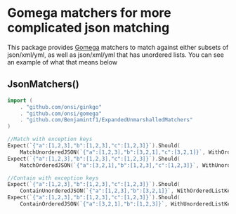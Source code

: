 Gomega matchers for more complicated json matching
==================================

This package provides [Gomega](https://github.com/onsi/gomega) matchers to match against either subsets of json/xml/yml, as well 
as json/xml/yml that has unordered lists. You can see an example of what that means below

JsonMatchers()
-------------------
```go 
import (
	. "github.com/onsi/ginkgo"
	. "github.com/onsi/gomega"
	. "github.com/Benjamintf1/ExpandedUnmarshalledMatchers"
)

//Match with exception keys
Expect(`{"a":[1,2,3],"b":[1,2,3],"c":[1,2,3]}`).Should(
	MatchUnorderedJSON(`{"a":[1,2,3],"b":[3,2,1],"c":[3,2,1]}`, WithOrderedListKeys("a"))) 
Expect(`{"a":[1,2,3],"b":[1,2,3],"c":[1,2,3]}`).Should(
	MatchOrderedJSON(`{"a":[3,2,1],"b":[1,2,3],"c":[1,2,3]}`, WithUnorderedListKeys("a")))

//Contain with exception keys
Expect(`{"a":[1,2,3],"b":[1,2,3],"c":[1,2,3]}`).Should(
	ContainUnorderedJSON(`{"a":[1,2,3],"b":[3,2,1]}`, WithOrderedListKeys("a")))
Expect(`{"a":[1,2,3],"b":[1,2,3],"c":[1,2,3]}`).Should(
	ContainOrderedJSON(`{"a":[3,2,1],"b":[1,2,3]}`, WithUnorderedListKeys("a")))


```

